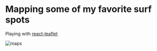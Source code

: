 # Mapping some of my favorite surf spots

Playing with [react-leaflet](https://react-leaflet.js.org/)

 ![maps](../maps/src/images/landing.png)


